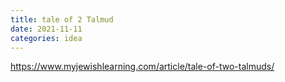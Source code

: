 ```yaml
--- 
title: tale of 2 Talmud
date: 2021-11-11
categories: idea
---
```


https://www.myjewishlearning.com/article/tale-of-two-talmuds/